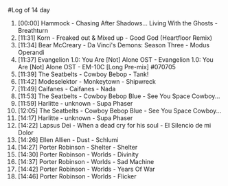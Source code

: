 #Log of 14 day

1. [00:00] Hammock - Chasing After Shadows... Living With the Ghosts - Breathturn
1. [11:31] Korn - Freaked out & Mixed up - Good God (Heartfloor Remix)
1. [11:34] Bear McCreary - Da Vinci's Demons: Season Three - Modus Operandi
1. [11:37] Evangelion 1.0: You Are [Not] Alone OST - Evangelion 1.0: You Are [Not] Alone OST - EM-10C [Long Pre-mix] #070705
1. [11:39] The Seatbelts - Cowboy Bebop - Tank!
1. [11:42] Modeselektor - Monkeytown - Shipwreck
1. [11:49] Caifanes - Caifanes - Nada
1. [11:53] The Seatbelts - Cowboy Bebop Blue - See You Space Cowboy...
1. [11:59] Harlitte - unknown - Supa Phaser
1. [12:05] The Seatbelts - Cowboy Bebop Blue - See You Space Cowboy...
1. [14:17] Harlitte - unknown - Supa Phaser
1. [14:22] Lapsus Dei - When a dead cry for his soul - El Silencio de mi Dolor
1. [14:26] Ellen Allien - Dust - Schlumi
1. [14:27] Porter Robinson - Shelter - Shelter
1. [14:30] Porter Robinson - Worlds - Divinity
1. [14:37] Porter Robinson - Worlds - Sad Machine
1. [14:42] Porter Robinson - Worlds - Years Of War
1. [14:46] Porter Robinson - Worlds - Flicker
